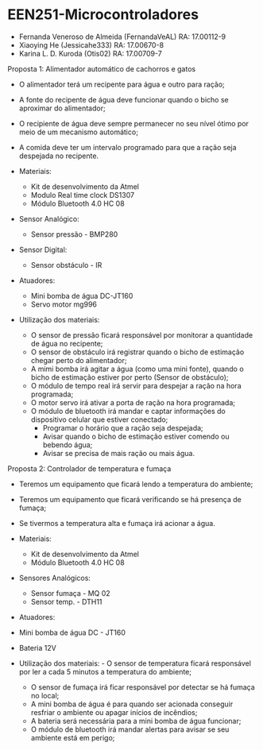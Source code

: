# EEN251-Microcontroladores

- Fernanda Veneroso de Almeida (FernandaVeAL)   RA: 17.00112-9 
- Xiaoying He (Jessicahe333)                    RA: 17.00670-8
- Karina L. D. Kuroda (Otis02)                  RA: 17.00709-7

Proposta 1: Alimentador automático de cachorros e gatos 
- O alimentador terá um recipente para água e outro para ração;
- A fonte do recipente de água deve funcionar quando o bicho se aproximar do alimentador;
- O recipiente de água deve sempre permanecer no seu nível ótimo por meio de um mecanismo automático; 
- A comida deve ter um intervalo programado para que a ração seja despejada no recipente.

 - Materiais:
   - Kit de desenvolvimento da Atmel
   - Modulo Real time clock DS1307
   - Módulo Bluetooth 4.0 HC 08

- Sensor Analógico:
  - Sensor pressão - BMP280
	
- Sensor Digital:
  - Sensor obstáculo - IR
	
- Atuadores:
  - Mini bomba de água DC-JT160
  - Servo motor mg996
	
- Utilização dos materiais:
	 - O sensor de pressão ficará responsável por monitorar a quantidade de água no recipente;
	 - O sensor de obstáculo irá registrar quando o bicho de estimação chegar perto do alimentador;
	 - A mimi bomba irá agitar a água (como uma mini fonte), quando o bicho de estimação estiver por perto (Sensor de obstáculo);
	 - O módulo de tempo real irá servir para despejar a ração na hora programada;
	 - O motor servo irá ativar a porta de ração na hora programada;
	 - O módulo de bluetooth irá mandar e captar informações do dispositivo celular que estiver conectado;
         - Programar o horário que a ração seja despejada; 
         - Avisar quando o bicho de estimação estiver comendo ou bebendo água; 
         - Avisar se precisa de mais ração ou mais água.
		
	
Proposta 2: Controlador de temperatura e fumaça
- Teremos um equipamento que ficará lendo a temperatura do ambiente;
- Teremos um equipamento que ficará verificando se há presença de fumaça;
- Se tivermos a temperatura alta e fumaça irá acionar a água.

 - Materiais:
   - Kit de desenvolvimento da Atmel
   - Módulo Bluetooth 4.0 HC 08
 
 - Sensores Analógicos:
   - Sensor fumaça - MQ 02
   - Sensor temp.  - DTH11
   
 - Atuadores:
  - Mini bomba de água DC - JT160
  - Bateria 12V
  
 - Utilização dos materiais:
          - O sensor de temperatura ficará responsável por ler a cada 5 minutos a temperatura do ambiente;
	  - O sensor de fumaça irá ficar responsável por detectar se há fumaça no local;
	  - A mini bomba de água é para quando ser acionada conseguir resfriar o ambiente ou apagar inícios de incêndios;
	  - A bateria será necessária para a mini bomba de água funcionar;
	  - O módulo de bluetooth irá mandar alertas para avisar se seu ambiente está em perigo;
	  
	  
